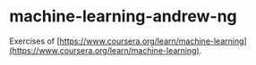 # machine-learning-andrew-ng

Exercises of
[https://www.coursera.org/learn/machine-learning](https://www.coursera.org/learn/machine-learning).
